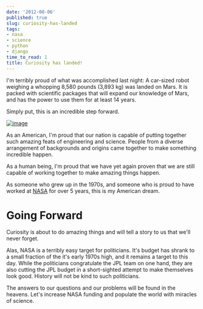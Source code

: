 ```yaml
---
date: '2012-08-06'
published: true
slug: curiosity-has-landed
tags:
- nasa
- science
- python
- django
time_to_read: 1
title: Curiosity has landed!
---
```


I'm terribly proud of what was accomplished last night: A car-sized
robot weighing a whopping 8,580 pounds (3,893 kg) was landed on Mars. It
is packed with scientific packages that will expand our knowledge of
Mars, and has the power to use them for at least 14 years.

Simply put, this is an incredible step forward.

[![image](http://upload.wikimedia.org/wikipedia/commons/thumb/a/a9/Mars_Science_Laboratory_Curiosity_rover.jpg/800px-Mars_Science_Laboratory_Curiosity_rover.jpg)](http://en.wikipedia.org/wiki/File:Mars_Science_Laboratory_Curiosity_rover.jpg)

As an American, I'm proud that our nation is capable of putting
together such amazing feats of engineering and science. People from a
diverse arrangement of backgrounds and origins came together to make
something incredible happen.

As a human being, I'm proud that we have yet again proven that we are
still capable of working together to make amazing things happen.

As someone who grew up in the 1970s, and someone who is proud to have
worked at [NASA](http://www.nasa.gov) for over 5 years, this is my
American dream.

Going Forward
=============

Curiosity is about to do amazing things and will tell a story to us that
we'll never forget.

Alas, NASA is a terribly easy target for politicians. It's budget has
shrank to a small fraction of the it's early 1970s high, and it remains
a target to this day. While the politicians congratulate the JPL team on
one hand, they are also cutting the JPL budget in a short-sighted
attempt to make themselves look good. History will not be kind to such
politicians.

The answers to our questions and our problems will be found in the
heavens. Let's increase NASA funding and populate the world with
miracles of science.
